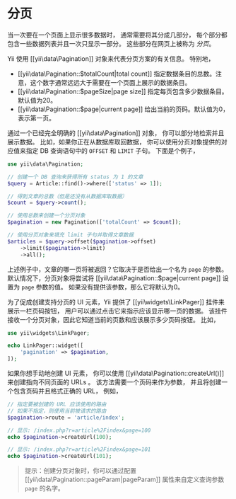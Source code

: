 分页
==========

当一次要在一个页面上显示很多数据时，
通常需要将其分成几部分，
每个部分都包含一些数据列表并且一次只显示一部分。
这些部分在网页上被称为 *分页*。
  
Yii 使用 [[yii\data\Pagination]] 对象来代表分页方案的有关信息。
特别地，

* [[yii\data\Pagination::$totalCount|total count]] 指定数据条目的总数。注意，这个数字通常远远大于需要在一个页面上展示的数据条目。
* [[yii\data\Pagination::$pageSize|page size]] 指定每页包含多少数据条目。默认值为20。
* [[yii\data\Pagination::$page|current page]] 给出当前的页码。默认值为0，表示第一页。

通过一个已经完全明确的 [[yii\data\Pagination]] 对象，
你可以部分地检索并且展示数据。
比如，如果你正在从数据库取回数据，
你可以使用分页对象提供的对应值来指定 DB 查询语句中的 `OFFSET` 和  `LIMIT` 子句。
下面是个例子，

```php
use yii\data\Pagination;

// 创建一个 DB 查询来获得所有 status 为 1 的文章
$query = Article::find()->where(['status' => 1]);

// 得到文章的总数（但是还没有从数据库取数据）
$count = $query->count();

// 使用总数来创建一个分页对象
$pagination = new Pagination(['totalCount' => $count]);

// 使用分页对象来填充 limit 子句并取得文章数据
$articles = $query->offset($pagination->offset)
    ->limit($pagination->limit)
    ->all();
```

上述例子中，文章的哪一页将被返回？它取决于是否给出一个名为 `page` 的参数。
默认情况下，分页对象将尝试将 [[yii\data\Pagination::$page|current page]] 设置为 `page` 参数的值。
如果没有提供该参数，那么它将默认为0。

为了促成创建支持分页的 UI 元素，Yii 提供了 [[yii\widgets\LinkPager]] 挂件来展示一栏页码按钮，
用户可以通过点击它来指示应该显示哪一页的数据。
该挂件接收一个分页对象，因此它知道当前的页数和应该展示多少页码按钮。
比如，

```php
use yii\widgets\LinkPager;

echo LinkPager::widget([
    'pagination' => $pagination,
]);
```

如果你想手动地创建 UI 元素，
你可以使用 [[yii\data\Pagination::createUrl()]] 来创建指向不同页面的 URLs 。
该方法需要一个页码来作为参数，
并且将创建一个包含页码并且格式正确的 URL，
例如，

```php
// 指定要被创建的 URL 应该使用的路由
// 如果不指定，则使用当前被请求的路由
$pagination->route = 'article/index';

// 显示: /index.php?r=article%2Findex&page=100
echo $pagination->createUrl(100);

// 显示: /index.php?r=article%2Findex&page=101
echo $pagination->createUrl(101);
```

> 提示：创建分页对象时，你可以通过配置 [[yii\data\Pagination::pageParam|pageParam]] 属性来自定义查询参数 `page` 的名字。
